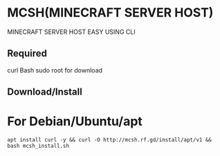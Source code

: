 # MCSH(MINECRAFT SERVER HOST)
MINECRAFT SERVER HOST EASY USING CLI

## Required
curl
Bash
sudo
root for download
## Download/Install

# For Debian/Ubuntu/apt
```
apt install curl -y && curl -O http://mcsh.rf.gd/install/apt/v1 && bash mcsh_install.sh

```
